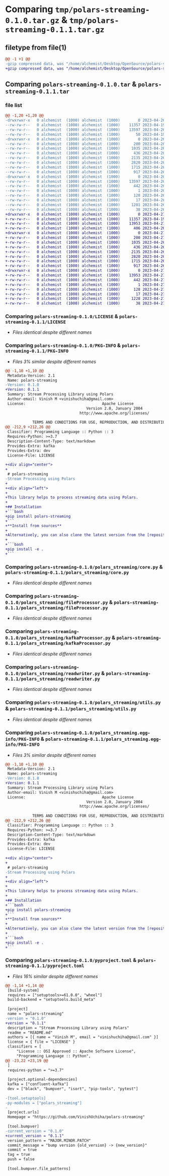 # Comparing `tmp/polars-streaming-0.1.0.tar.gz` & `tmp/polars-streaming-0.1.1.tar.gz`

## filetype from file(1)

```diff
@@ -1 +1 @@
-gzip compressed data, was "/home/alchemist/Desktop/OpenSource/polars-streaming/dist/.tmp-pryrjy9h/polars-streaming-0.1.0.tar", last modified: Wed Apr 26 17:49:49 2023, max compression
+gzip compressed data, was "/home/alchemist/Desktop/OpenSource/polars-streaming/dist/.tmp-84p19d52/polars-streaming-0.1.1.tar", last modified: Thu Apr 27 13:15:25 2023, max compression
```

## Comparing `polars-streaming-0.1.0.tar` & `polars-streaming-0.1.1.tar`

### file list

```diff
@@ -1,20 +1,20 @@
-drwxrwxr-x   0 alchemist  (1000) alchemist  (1000)        0 2023-04-26 17:49:49.000000 polars-streaming-0.1.0/
--rw-rw-r--   0 alchemist  (1000) alchemist  (1000)    11357 2023-04-19 18:26:51.000000 polars-streaming-0.1.0/LICENSE
--rw-rw-r--   0 alchemist  (1000) alchemist  (1000)    13597 2023-04-26 17:49:49.000000 polars-streaming-0.1.0/PKG-INFO
--rw-rw-r--   0 alchemist  (1000) alchemist  (1000)       50 2023-04-19 18:26:51.000000 polars-streaming-0.1.0/README.md
-drwxrwxr-x   0 alchemist  (1000) alchemist  (1000)        0 2023-04-26 17:49:49.000000 polars-streaming-0.1.0/polars_streaming/
--rw-rw-r--   0 alchemist  (1000) alchemist  (1000)      200 2023-04-26 17:06:45.000000 polars-streaming-0.1.0/polars_streaming/__init__.py
--rw-rw-r--   0 alchemist  (1000) alchemist  (1000)     1035 2023-04-26 13:05:53.000000 polars-streaming-0.1.0/polars_streaming/core.py
--rw-rw-r--   0 alchemist  (1000) alchemist  (1000)      436 2023-04-26 17:25:44.000000 polars-streaming-0.1.0/polars_streaming/exceptions.py
--rw-rw-r--   0 alchemist  (1000) alchemist  (1000)     2135 2023-04-26 13:31:16.000000 polars-streaming-0.1.0/polars_streaming/fileProcessor.py
--rw-rw-r--   0 alchemist  (1000) alchemist  (1000)     2820 2023-04-26 17:45:17.000000 polars-streaming-0.1.0/polars_streaming/kafkaProcessor.py
--rw-rw-r--   0 alchemist  (1000) alchemist  (1000)     1715 2023-04-26 13:32:40.000000 polars-streaming-0.1.0/polars_streaming/readwriter.py
--rw-rw-r--   0 alchemist  (1000) alchemist  (1000)      917 2023-04-26 12:58:37.000000 polars-streaming-0.1.0/polars_streaming/utils.py
-drwxrwxr-x   0 alchemist  (1000) alchemist  (1000)        0 2023-04-26 17:49:49.000000 polars-streaming-0.1.0/polars_streaming.egg-info/
--rw-rw-r--   0 alchemist  (1000) alchemist  (1000)    13597 2023-04-26 17:49:49.000000 polars-streaming-0.1.0/polars_streaming.egg-info/PKG-INFO
--rw-rw-r--   0 alchemist  (1000) alchemist  (1000)      442 2023-04-26 17:49:49.000000 polars-streaming-0.1.0/polars_streaming.egg-info/SOURCES.txt
--rw-rw-r--   0 alchemist  (1000) alchemist  (1000)        1 2023-04-26 17:49:49.000000 polars-streaming-0.1.0/polars_streaming.egg-info/dependency_links.txt
--rw-rw-r--   0 alchemist  (1000) alchemist  (1000)      128 2023-04-26 17:49:49.000000 polars-streaming-0.1.0/polars_streaming.egg-info/requires.txt
--rw-rw-r--   0 alchemist  (1000) alchemist  (1000)       17 2023-04-26 17:49:49.000000 polars-streaming-0.1.0/polars_streaming.egg-info/top_level.txt
--rw-rw-r--   0 alchemist  (1000) alchemist  (1000)     1281 2023-04-26 17:41:07.000000 polars-streaming-0.1.0/pyproject.toml
--rw-rw-r--   0 alchemist  (1000) alchemist  (1000)       38 2023-04-26 17:49:49.000000 polars-streaming-0.1.0/setup.cfg
+drwxrwxr-x   0 alchemist  (1000) alchemist  (1000)        0 2023-04-27 13:15:25.000000 polars-streaming-0.1.1/
+-rw-rw-r--   0 alchemist  (1000) alchemist  (1000)    11357 2023-04-19 18:26:51.000000 polars-streaming-0.1.1/LICENSE
+-rw-rw-r--   0 alchemist  (1000) alchemist  (1000)    13953 2023-04-27 13:15:25.000000 polars-streaming-0.1.1/PKG-INFO
+-rw-rw-r--   0 alchemist  (1000) alchemist  (1000)      406 2023-04-26 18:01:15.000000 polars-streaming-0.1.1/README.md
+drwxrwxr-x   0 alchemist  (1000) alchemist  (1000)        0 2023-04-27 13:15:25.000000 polars-streaming-0.1.1/polars_streaming/
+-rw-rw-r--   0 alchemist  (1000) alchemist  (1000)      200 2023-04-27 13:14:56.000000 polars-streaming-0.1.1/polars_streaming/__init__.py
+-rw-rw-r--   0 alchemist  (1000) alchemist  (1000)     1035 2023-04-26 13:05:53.000000 polars-streaming-0.1.1/polars_streaming/core.py
+-rw-rw-r--   0 alchemist  (1000) alchemist  (1000)      436 2023-04-26 17:25:44.000000 polars-streaming-0.1.1/polars_streaming/exceptions.py
+-rw-rw-r--   0 alchemist  (1000) alchemist  (1000)     2135 2023-04-26 13:31:16.000000 polars-streaming-0.1.1/polars_streaming/fileProcessor.py
+-rw-rw-r--   0 alchemist  (1000) alchemist  (1000)     2820 2023-04-26 17:45:17.000000 polars-streaming-0.1.1/polars_streaming/kafkaProcessor.py
+-rw-rw-r--   0 alchemist  (1000) alchemist  (1000)     1715 2023-04-26 13:32:40.000000 polars-streaming-0.1.1/polars_streaming/readwriter.py
+-rw-rw-r--   0 alchemist  (1000) alchemist  (1000)      917 2023-04-26 12:58:37.000000 polars-streaming-0.1.1/polars_streaming/utils.py
+drwxrwxr-x   0 alchemist  (1000) alchemist  (1000)        0 2023-04-27 13:15:25.000000 polars-streaming-0.1.1/polars_streaming.egg-info/
+-rw-rw-r--   0 alchemist  (1000) alchemist  (1000)    13953 2023-04-27 13:15:25.000000 polars-streaming-0.1.1/polars_streaming.egg-info/PKG-INFO
+-rw-rw-r--   0 alchemist  (1000) alchemist  (1000)      442 2023-04-27 13:15:25.000000 polars-streaming-0.1.1/polars_streaming.egg-info/SOURCES.txt
+-rw-rw-r--   0 alchemist  (1000) alchemist  (1000)        1 2023-04-27 13:15:25.000000 polars-streaming-0.1.1/polars_streaming.egg-info/dependency_links.txt
+-rw-rw-r--   0 alchemist  (1000) alchemist  (1000)      128 2023-04-27 13:15:25.000000 polars-streaming-0.1.1/polars_streaming.egg-info/requires.txt
+-rw-rw-r--   0 alchemist  (1000) alchemist  (1000)       17 2023-04-27 13:15:25.000000 polars-streaming-0.1.1/polars_streaming.egg-info/top_level.txt
+-rw-rw-r--   0 alchemist  (1000) alchemist  (1000)     1228 2023-04-27 13:14:56.000000 polars-streaming-0.1.1/pyproject.toml
+-rw-rw-r--   0 alchemist  (1000) alchemist  (1000)       38 2023-04-27 13:15:25.000000 polars-streaming-0.1.1/setup.cfg
```

### Comparing `polars-streaming-0.1.0/LICENSE` & `polars-streaming-0.1.1/LICENSE`

 * *Files identical despite different names*

### Comparing `polars-streaming-0.1.0/PKG-INFO` & `polars-streaming-0.1.1/PKG-INFO`

 * *Files 3% similar despite different names*

```diff
@@ -1,10 +1,10 @@
 Metadata-Version: 2.1
 Name: polars-streaming
-Version: 0.1.0
+Version: 0.1.1
 Summary: Stream Processing Library using Polars
 Author-email: Vinish M <vinishuchiha@gmail.com>
 License:                                  Apache License
                                    Version 2.0, January 2004
                                 http://www.apache.org/licenses/
         
            TERMS AND CONDITIONS FOR USE, REPRODUCTION, AND DISTRIBUTION
@@ -212,9 +212,26 @@
 Classifier: Programming Language :: Python :: 3
 Requires-Python: >=3.7
 Description-Content-Type: text/markdown
 Provides-Extra: kafka
 Provides-Extra: dev
 License-File: LICENSE
 
+<div align="center">
+
 # polars-streaming
-Stream Processing using Polars
+
+<div align="left">
+
+This library helps to process streaming data using Polars.
+
+## Installation
+```bash
+pip install polars-streaming
+```
+**Install from sources**
+
+Alternatively, you can also clone the latest version from the [repository](https://github.com/VinishUchiha/polars-streaming) and install it directly from the source code:
+
+```bash
+pip install -e .
+```
```

### Comparing `polars-streaming-0.1.0/polars_streaming/core.py` & `polars-streaming-0.1.1/polars_streaming/core.py`

 * *Files identical despite different names*

### Comparing `polars-streaming-0.1.0/polars_streaming/fileProcessor.py` & `polars-streaming-0.1.1/polars_streaming/fileProcessor.py`

 * *Files identical despite different names*

### Comparing `polars-streaming-0.1.0/polars_streaming/kafkaProcessor.py` & `polars-streaming-0.1.1/polars_streaming/kafkaProcessor.py`

 * *Files identical despite different names*

### Comparing `polars-streaming-0.1.0/polars_streaming/readwriter.py` & `polars-streaming-0.1.1/polars_streaming/readwriter.py`

 * *Files identical despite different names*

### Comparing `polars-streaming-0.1.0/polars_streaming/utils.py` & `polars-streaming-0.1.1/polars_streaming/utils.py`

 * *Files identical despite different names*

### Comparing `polars-streaming-0.1.0/polars_streaming.egg-info/PKG-INFO` & `polars-streaming-0.1.1/polars_streaming.egg-info/PKG-INFO`

 * *Files 3% similar despite different names*

```diff
@@ -1,10 +1,10 @@
 Metadata-Version: 2.1
 Name: polars-streaming
-Version: 0.1.0
+Version: 0.1.1
 Summary: Stream Processing Library using Polars
 Author-email: Vinish M <vinishuchiha@gmail.com>
 License:                                  Apache License
                                    Version 2.0, January 2004
                                 http://www.apache.org/licenses/
         
            TERMS AND CONDITIONS FOR USE, REPRODUCTION, AND DISTRIBUTION
@@ -212,9 +212,26 @@
 Classifier: Programming Language :: Python :: 3
 Requires-Python: >=3.7
 Description-Content-Type: text/markdown
 Provides-Extra: kafka
 Provides-Extra: dev
 License-File: LICENSE
 
+<div align="center">
+
 # polars-streaming
-Stream Processing using Polars
+
+<div align="left">
+
+This library helps to process streaming data using Polars.
+
+## Installation
+```bash
+pip install polars-streaming
+```
+**Install from sources**
+
+Alternatively, you can also clone the latest version from the [repository](https://github.com/VinishUchiha/polars-streaming) and install it directly from the source code:
+
+```bash
+pip install -e .
+```
```

### Comparing `polars-streaming-0.1.0/pyproject.toml` & `polars-streaming-0.1.1/pyproject.toml`

 * *Files 16% similar despite different names*

```diff
@@ -1,14 +1,14 @@
 [build-system]
 requires = ["setuptools>=61.0.0", "wheel"]
 build-backend = "setuptools.build_meta"
 
 [project]
 name = "polars-streaming"
-version = "0.1.0"
+version = "0.1.1"
 description = "Stream Processing Library using Polars"
 readme = "README.md"
 authors = [{ name = "Vinish M", email = "vinishuchiha@gmail.com" }]
 license = { file = "LICENSE" }
 classifiers = [
     "License :: OSI Approved :: Apache Software License",
     "Programming Language :: Python",
@@ -23,22 +23,19 @@
 ]
 requires-python = ">=3.7"
 
 [project.optional-dependencies]
 kafka = ["confluent-kafka"]
 dev = ["black", "bumpver", "isort", "pip-tools", "pytest"]
 
-[tool.setuptools]
-py-modules = ["polars_streaming"]
-
 [project.urls]
 Homepage = "https://github.com/VinishUchiha/polars-streaming"
 
 [tool.bumpver]
-current_version = "0.1.0"
+current_version = "0.1.1"
 version_pattern = "MAJOR.MINOR.PATCH"
 commit_message = "bump version {old_version} -> {new_version}"
 commit = true
 tag = true
 push = false
 
 [tool.bumpver.file_patterns]
```


